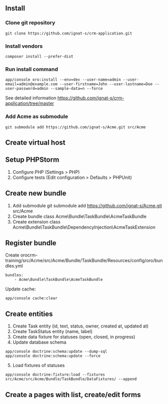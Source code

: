 ## Install

### Clone git repository

```
git clone https://github.com/ignat-s/crm-application.git
```

### Install vendors

```
composer install --prefer-dist
```

### Run install command

```
app/console oro:install --env=dev --user-name=admin --user-email=admin@example.com --user-firstname=John --user-lastname=Doe --user-password=admin --sample-data=n --force
```

See detailed information https://github.com/ignat-s/crm-application/tree/master

### Add Acme as submodule

```
git submodule add https://github.com/ignat-s/Acme.git src/Acme
```

## Create virtual host

## Setup PHPStorm

1. Configure PHP (Settings > PHP)
2. Configure tests (Edit configuration > Defaults > PHPUnit)

## Create new bundle

1. Add submodule git submodule add https://github.com/ignat-s/Acme.git src/Acme
2. Create bundle class Acme\Bundle\TaskBundle\AcmeTaskBundle
3. Create extension class Acme\Bundle\TaskBundle\DependencyInjection\AcmeTaskExtension

## Register bundle

Create orocrm-training/src/Acme/src/Acme/Bundle/TaskBundle/Resources/config/oro/bundles.yml

```
bundles:
    - Acme\Bundle\TaskBundle\AcmeTaskBundle
```

Update cache:

```
app/console cache:clear
```

## Create entities

1. Create Task entity (id, text, status, owner, created at, updated at)
2. Create TaskStatus entity (name, label)
3. Create data fixture for statuses (open, closed, in progress)
4. Update database schema

```
app/console doctrine:schema:update --dump-sql
app/console doctrine:schema:update --force
```

5. Load fixtures of statuses

```
app/console doctrine:fixture:load --fixtures src/Acme/src/Acme/Bundle/TaskBundle/DataFixtures/ --append
```

## Create a pages with list, create/edit forms
